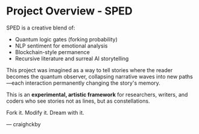 # Project Overview - SPED

SPED is a creative blend of:
- Quantum logic gates (forking probability)
- NLP sentiment for emotional analysis
- Blockchain-style permanence
- Recursive literature and surreal AI storytelling

This project was imagined as a way to tell stories where the reader becomes the quantum observer, collapsing narrative waves into new paths—each interaction permanently changing the story's memory.

This is an **experimental, artistic framework** for researchers, writers, and coders who see stories not as lines, but as constellations.

Fork it. Modify it. Dream with it.

— craighckby
